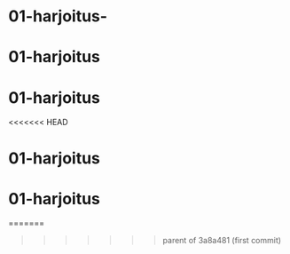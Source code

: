 # 01-harjoitus-
# 01-harjoitus
# 01-harjoitus
<<<<<<< HEAD
# 01-harjoitus
# 01-harjoitus
=======
>>>>>>> parent of 3a8a481 (first commit)
